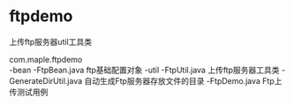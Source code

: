 # ftpdemo
上传ftp服务器util工具类


com.maple.ftpdemo<br>
  -bean
    -FtpBean.java             ftp基础配置对象
  -util
    -FtpUtil.java             上传ftp服务器工具类
    -GenerateDirUtil.java     自动生成Ftp服务器存放文件的目录 
  -FtpDemo.java               Ftp上传测试用例
